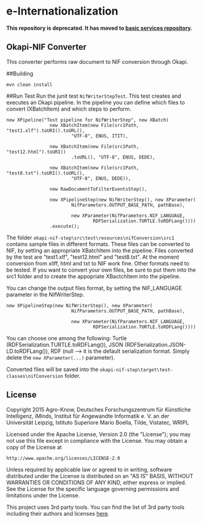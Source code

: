 # e-Internationalization

**This repository is deprecated. It has moved to [basic services repository](https://github.com/freme-project/basic-services).**

## Okapi-NIF Converter
This converter performs raw document to NIF conversion through Okapi.

##Building
```
mvn clean install
```

##Run Test
Run the junit test `NifWriterStepTest`.
This test creates and executes an Okapi pipeline. In the pipeline you can define which files to convert (XBatchItem) and which steps to perform. 

```
new XPipeline("Test pipeline for NifWriterStep", new XBatch(
				new XBatchItem(new File(src1Path, "test1.xlf").toURI().toURL(),
						"UTF-8", ENUS, ITIT),

				new XBatchItem(new File(src1Path, "test12.html").toURI()
						.toURL(), "UTF-8", ENUS, DEDE),

				new XBatchItem(new File(src1Path, "test8.txt").toURI().toURL(),
						"UTF-8", ENUS, DEDE)),

				new RawDocumentToFilterEventsStep(),

				new XPipelineStep(new NifWriterStep(), new XParameter(
						NifParameters.OUTPUT_BASE_PATH, pathBase),

						new XParameter(NifParameters.NIF_LANGUAGE,
								RDFSerialization.TURTLE.toRDFLang())))
				.execute();
```
The folder `okapi-nif-step\src\test\resources\nifConversion\src1` contains sample files in different formats. These files can be converted to NIF, by setting an appropriate XBatchItem into the pipeline. Files converted by the test are "test1.xlf", "test12.html" and "test8.txt". At the moment conversion from xliff, html and txt to NIF work fine. Other formats need to be tested.
If you want to convert your own files, be sure to put them into the src1 folder and to create the appopriate XBactchItem into the pipeline.

You can change the output files format, by setting the NIF_LANGUAGE parameter in the NifWriterStep. 
```
new XPipelineStep(new NifWriterStep(), new XParameter(
						NifParameters.OUTPUT_BASE_PATH, pathBase),

						new XParameter(NifParameters.NIF_LANGUAGE,
								RDFSerialization.TURTLE.toRDFLang())))
```
You can choose one among the following: Turtle (RDFSerialization.TURTLE.toRDFLang()), JSON (RDFSerialization.JSON-LD.toRDFLang()), RDF (null --> it is the default serialization format. Simply delete the `new XParameter(...)` parameter).

Converted files will be saved into the `okapi-nif-step\target\test-classes\nifConversion` folder.

## License

Copyright 2015 Agro-Know, Deutsches Forschungszentrum für Künstliche Intelligenz, iMinds,
Institut für Angewandte Informatik e. V. an der Universität Leipzig,
Istituto Superiore Mario Boella, Tilde, Vistatec, WRIPL

Licensed under the Apache License, Version 2.0 (the "License");
you may not use this file except in compliance with the License.
You may obtain a copy of the License at

    http://www.apache.org/licenses/LICENSE-2.0

Unless required by applicable law or agreed to in writing, software
distributed under the License is distributed on an "AS IS" BASIS,
WITHOUT WARRANTIES OR CONDITIONS OF ANY KIND, either express or implied.
See the License for the specific language governing permissions and
limitations under the License.

This project uses 3rd party tools. You can find the list of 3rd party tools including their authors and licenses [here](LICENSE-3RD-PARTY).





